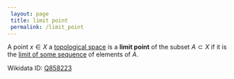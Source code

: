 ```yaml
---
 layout: page
 title: limit point
 permalink: /limit_point
---
```

A point $x \in X$ a [topological space](https://defsmath.github.io/DefsMath/topological_space) is a **limit point** of the subset $A\subset X$ if it is the [limit of some sequence](https://defsmath.github.io/DefsMath/sequence_convergence) of elements of $A$.

Wikidata ID: [Q858223](https://www.wikidata.org/wiki/Q858223)